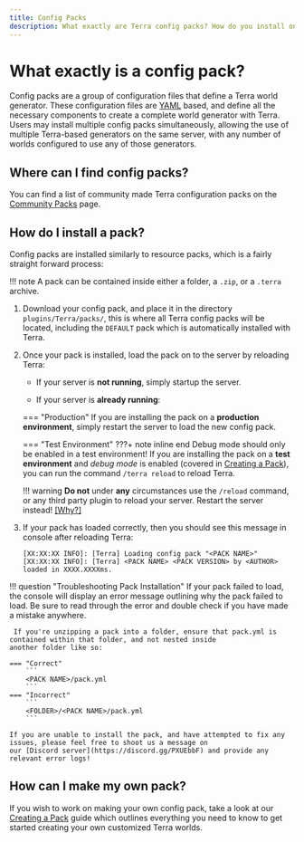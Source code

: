 ```yaml
---
title: Config Packs
description: What exactly are Terra config packs? How do you install one? How do you make one?
---
```


# What exactly is a config pack?

Config packs are a group of configuration files that define a Terra world generator. These configuration files are [YAML](https://en.wikipedia.org/wiki/YAML)
based, and define all the necessary components to create a
complete world generator with Terra. Users may install multiple config packs simultaneously, allowing the use of
multiple Terra-based generators on the same server, with any number of worlds configured to use any of those generators.

## Where can I find config packs?

You can find a list of community made Terra configuration packs on the [Community Packs](./Community-Packs) page.

## How do I install a pack?

Config packs are installed similarly to resource packs, which is a fairly straight forward process:

!!! note
    A pack can be contained inside either a folder, a `.zip`, or a `.terra` archive.

1. Download your config pack, and place it in the directory `plugins/Terra/packs/`, this is where all Terra config packs will be located, including the `DEFAULT` pack which is automatically installed with Terra.

2. Once your pack is installed, load the pack on to the server by reloading Terra:
   * If your server is **not running**, simply startup the server.

   * If your server is **already running**:

    === "Production"
        If you are installing the pack on a **production environment**, simply restart the server
        to load the new config pack.

    === "Test Environment"
        ???+ note inline end
            Debug mode should only be enabled in a test environment!
        If you are installing the pack on a **test environment** and *debug mode* is enabled (covered in
        [Creating a Pack](../configuration/Creating-a-Pack)), you can run the command `/terra reload` to reload Terra.

    !!! warning
        **Do not** under **any** circumstances use the `/reload` command, or any third party
        plugin to reload your server. Restart the server instead!
        [\[Why?\]](https://madelinemiller.dev/blog/problem-with-reload/)

3. If your pack has loaded correctly, then you should see this message in console after reloading Terra:

   ```none
   [XX:XX:XX INFO]: [Terra] Loading config pack "<PACK NAME>"
   [XX:XX:XX INFO]: [Terra] <PACK NAME> <PACK VERSION> by <AUTHOR> loaded in XXXX.XXXXms.
   ```

!!! question "Troubleshooting Pack Installation"
    If your pack failed to load, the console will display an error message outlining why the pack failed to load. Be sure to
    read through the error and double check if you have made a mistake anywhere.

     If you're unzipping a pack into a folder, ensure that pack.yml is contained within that folder, and not nested inside
    another folder like so:

    === "Correct"
        ```
        <PACK NAME>/pack.yml
        ```
    === "Incorrect"
        ```
        <FOLDER>/<PACK NAME>/pack.yml
        ```

    If you are unable to install the pack, and have attempted to fix any issues, please feel free to shoot us a message on
    our [Discord server](https://discord.gg/PXUEbbF) and provide any relevant error logs!

## How can I make my own pack?

If you wish to work on making your own config pack, take a look at our [Creating a Pack](../configuration/Creating-a-Pack) guide which
outlines everything you need to know to get started creating your own customized Terra worlds.

[//]: # (#### What if I just want to tweak a pack?)
